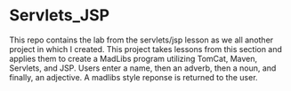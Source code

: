 # Servlets_JSP
This repo contains the lab from the servlets/jsp lesson as we all another project in which I created.  This project takes lessons from this section and applies them to create a MadLibs program utilizing TomCat, Maven, Servlets, and JSP.  Users enter a name, then an adverb, then a noun, and finally, an adjective.  A madlibs style reponse is returned to the user. 
